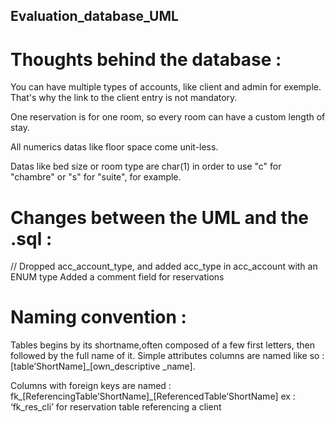 ## Evaluation_database_UML

# Thoughts behind the database : 

You can have multiple types of accounts, like client and admin for exemple. That's why the link to the client entry is not mandatory. 

One reservation is for one room, so every room can have a custom length of stay.

All numerics datas like floor space come unit-less.

Datas like bed size or room type are char(1) in order to use "c" for "chambre" or "s" for "suite", for example. 


# Changes between the UML and the .sql : 

// Dropped acc_account_type, and added acc_type in acc_account with an ENUM type
Added a comment field for reservations
# Naming convention :

Tables begins by its shortname,often composed of a few first letters, then followed by the full name of it.
Simple attributes columns are named like so : [table’ShortName]_[own_descriptive _name].

Columns with foreign keys are named : fk_[ReferencingTable’ShortName]_[ReferencedTable’ShortName] 
ex : ‘fk_res_cli’ for reservation table referencing a client
